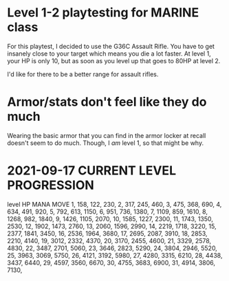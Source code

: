 # Level 1-2 playtesting for MARINE class
For this playtest, I decided to use the G36C Assault Rifle. 
You have to get insanely close to your target which means you die a lot faster.
At level 1, your HP is only 10, but as soon as you level up that goes to 80HP at level 2.

I'd like for there to be a better range for assault rifles.

# Armor/stats don't feel like they do much
Wearing the basic armor that you can find in the armor locker at recall doesn't seem to do
much. Though, I *am* level 1, so that might be why. 

# 2021-09-17 CURRENT LEVEL PROGRESSION
level	HP				MANA			MOVE
1,		158,			122,			230,
2,		317,			245,			460,
3,		475,			368,			690,
4,		634,			491,			920,
5,		792,			613,			1150,
6,		951,			736,			1380,
7,		1109,			859,			1610,
8,		1268,			982,			1840,
9,		1426,			1105,			2070,
10,		1585,			1227,			2300,
11,		1743,			1350,			2530,
12,		1902,			1473,			2760,
13,		2060,			1596,			2990,
14,		2219,			1718,			3220,
15,		2377,			1841,			3450,
16,		2536,			1964,			3680,
17,		2695,			2087,			3910,
18,		2853,			2210,			4140,
19,		3012,			2332,			4370,
20,		3170,			2455,			4600,
21,		3329,			2578,			4830,
22,		3487,			2701,			5060,
23,		3646,			2823,			5290,
24,		3804,			2946,			5520,
25,		3963,			3069,			5750,
26,		4121,			3192,			5980,
27,		4280,			3315,			6210,
28,		4438,			3437,			6440,
29,		4597,			3560,			6670,
30,		4755,			3683,			6900,
31,		4914,			3806,			7130,
